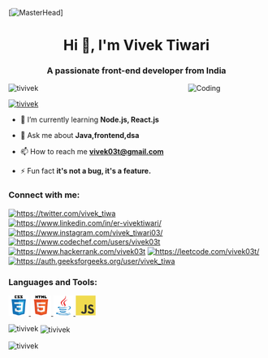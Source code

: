 [![MasterHead](https://user-images.githubusercontent.com/31867166/196738604-b9b383b9-f5db-4285-8137-1f04be45a117.gif)]
<h1 align="center">Hi 👋, I'm Vivek Tiwari</h1>
<h3 align="center">A passionate front-end developer from India</h3>
<img align="right" alt="Coding" width="150px" src="https://camo.githubusercontent.com/5ddf73ad3a205111cf8c686f687fc216c2946a75005718c8da5b837ad9de78c9/68747470733a2f2f7468756d62732e6766796361742e636f6d2f4576696c4e657874446576696c666973682d736d616c6c2e676966"
<p align="left"> <img src="https://komarev.com/ghpvc/?username=tivivek&label=Profile%20views&color=0e75b6&style=flat" alt="tivivek" /> </p>

<p align="left" width="400"> <a href="https://github.com/ryo-ma/github-profile-trophy"><img src="https://github-profile-trophy.vercel.app/?username=tivivek" alt="tivivek" /></a> </p>


- 🌱 I’m currently learning **Node.js, React.js**

- 💬 Ask me about **Java,frontend,dsa**

- 📫 How to reach me **vivek03t@gmail.com**

- ⚡ Fun fact **it's not a bug, it's a feature.**

<h3 align="left">Connect with me:</h3>
<p align="left">
<a href="https://twitter.com/https://twitter.com/vivek_tiwa" target="blank"><img align="center" src="https://raw.githubusercontent.com/rahuldkjain/github-profile-readme-generator/master/src/images/icons/Social/twitter.svg" alt="https://twitter.com/vivek_tiwa" height="30" width="40" /></a>
<a href="https://linkedin.com/in/https://www.linkedin.com/in/er-vivektiwari/" target="blank"><img align="center" src="https://raw.githubusercontent.com/rahuldkjain/github-profile-readme-generator/master/src/images/icons/Social/linked-in-alt.svg" alt="https://www.linkedin.com/in/er-vivektiwari/" height="30" width="40" /></a>
<a href="https://instagram.com/https://www.instagram.com/vivek_tiwari03/" target="blank"><img align="center" src="https://raw.githubusercontent.com/rahuldkjain/github-profile-readme-generator/master/src/images/icons/Social/instagram.svg" alt="https://www.instagram.com/vivek_tiwari03/" height="30" width="40" /></a>
<a href="https://www.codechef.com/users/https://www.codechef.com/users/vivek03t" target="blank"><img align="center" src="https://cdn.jsdelivr.net/npm/simple-icons@3.1.0/icons/codechef.svg" alt="https://www.codechef.com/users/vivek03t" height="30" width="40" /></a>
<a href="https://www.hackerrank.com/https://www.hackerrank.com/vivek03t" target="blank"><img align="center" src="https://raw.githubusercontent.com/rahuldkjain/github-profile-readme-generator/master/src/images/icons/Social/hackerrank.svg" alt="https://www.hackerrank.com/vivek03t" height="30" width="40" /></a>
<a href="https://www.leetcode.com/https://leetcode.com/vivek03t/" target="blank"><img align="center" src="https://raw.githubusercontent.com/rahuldkjain/github-profile-readme-generator/master/src/images/icons/Social/leet-code.svg" alt="https://leetcode.com/vivek03t/" height="30" width="40" /></a>
<a href="https://auth.geeksforgeeks.org/user/https://auth.geeksforgeeks.org/user/vivek_tiwa" target="blank"><img align="center" src="https://raw.githubusercontent.com/rahuldkjain/github-profile-readme-generator/master/src/images/icons/Social/geeks-for-geeks.svg" alt="https://auth.geeksforgeeks.org/user/vivek_tiwa" height="30" width="40" /></a>
</p>

<h3 align="left">Languages and Tools:</h3>
<p align="left"> <a href="https://www.w3schools.com/css/" target="_blank" rel="noreferrer"> <img src="https://raw.githubusercontent.com/devicons/devicon/master/icons/css3/css3-original-wordmark.svg" alt="css3" width="40" height="40"/> </a> <a href="https://www.w3.org/html/" target="_blank" rel="noreferrer"> <img src="https://raw.githubusercontent.com/devicons/devicon/master/icons/html5/html5-original-wordmark.svg" alt="html5" width="40" height="40"/> </a> <a href="https://www.java.com" target="_blank" rel="noreferrer"> <img src="https://raw.githubusercontent.com/devicons/devicon/master/icons/java/java-original.svg" alt="java" width="40" height="40"/> </a> <a href="https://developer.mozilla.org/en-US/docs/Web/JavaScript" target="_blank" rel="noreferrer"> <img src="https://raw.githubusercontent.com/devicons/devicon/master/icons/javascript/javascript-original.svg" alt="javascript" width="40" height="40"/> </a> </p>

<p><img align="left" src="https://github-readme-stats.vercel.app/api/top-langs?username=tivivek&show_icons=true&locale=en&layout=compact" alt="tivivek" /></p>

<p>&nbsp;<img align="center" src="https://github-readme-stats.vercel.app/api?username=tivivek&show_icons=true&locale=en" alt="tivivek" /></p>

<p><img align="center" src="https://github-readme-streak-stats.herokuapp.com/?user=tivivek&" alt="tivivek" /></p>
